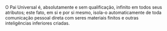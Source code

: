 ﻿O Pai Universal é, absolutamente e sem qualificação, infinito em todos seus atributos; este fato, em si e por si mesmo, isola-o automaticamente de toda comunicação pessoal direta com seres materiais finitos e outras inteligências inferiores criadas.
